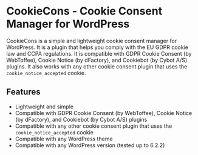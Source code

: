 # CookieCons - Cookie Consent Manager for WordPress

CookieCons is a simple and lightweight cookie consent manager for WordPress. It is a plugin that helps you comply with the EU GDPR cookie law and CCPA regulations. It is compatible with GDPR Cookie Consent (by WebToffee), Cookie Notice (by dFactory), and Cookiebot (by Cybot A/S) plugins. It also works with any other cookie consent plugin that uses the `cookie_notice_accepted` cookie.

## Features

* Lightweight and simple
* Compatible with GDPR Cookie Consent (by WebToffee), Cookie Notice (by dFactory), and Cookiebot (by Cybot A/S) plugins
* Compatible with any other cookie consent plugin that uses the `cookie_notice_accepted` cookie
* Compatible with any WordPress theme
* Compatible with any WordPress version (tested up to 6.2.2)